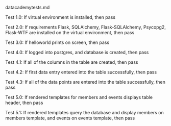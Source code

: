 datacademytests.md

Test 1.0:
If virtual environment is installed, then pass

Test 2.0:
If requirements Flask, SQLAlchemy, Flask-SQLAlchemy, Psycopg2, Flask-WTF are installed on the virtual environment, then pass

Test 3.0:
If helloworld prints on screen, then pass

Test 4.0:
If logged into postgres, and database is created, then pass

Test 4.1: 
If all of the columns in the table are created, then pass

Test 4.2:
If first data entry entered into the table successfully, then pass

Test 4.3:
If all of the data points are entered into the table successfully, then pass

Test 5.0:
If rendered templates for members and events displays table header, then pass

Test 5.1:
If rendered templates query the database and display members on members template, and events on events template, then pass

